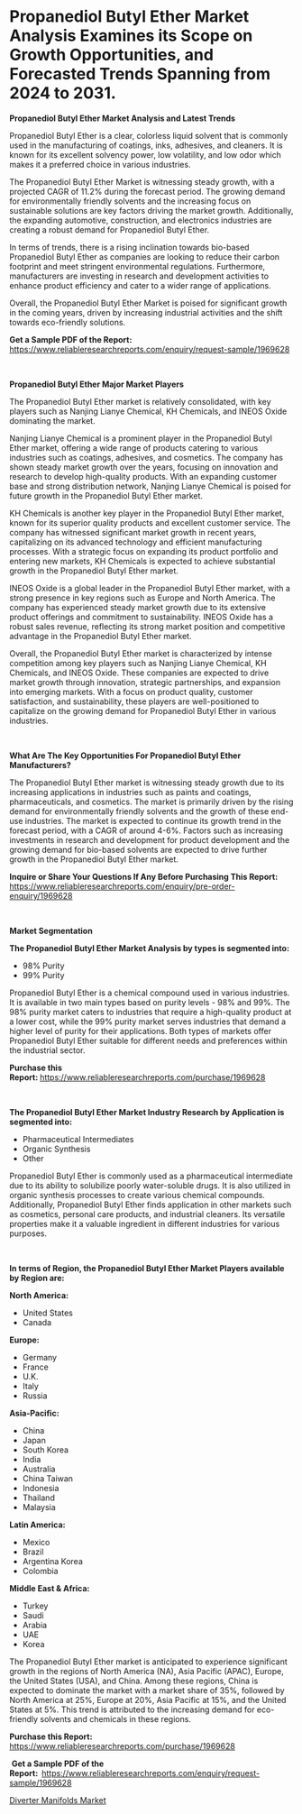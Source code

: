 <p><h1>Propanediol Butyl Ether Market Analysis Examines its Scope on Growth Opportunities, and Forecasted Trends Spanning from 2024 to 2031.</h1></p><p><strong>Propanediol Butyl Ether Market Analysis and Latest Trends</strong></p>
<p><p>Propanediol Butyl Ether is a clear, colorless liquid solvent that is commonly used in the manufacturing of coatings, inks, adhesives, and cleaners. It is known for its excellent solvency power, low volatility, and low odor which makes it a preferred choice in various industries.</p><p>The Propanediol Butyl Ether Market is witnessing steady growth, with a projected CAGR of 11.2% during the forecast period. The growing demand for environmentally friendly solvents and the increasing focus on sustainable solutions are key factors driving the market growth. Additionally, the expanding automotive, construction, and electronics industries are creating a robust demand for Propanediol Butyl Ether.</p><p>In terms of trends, there is a rising inclination towards bio-based Propanediol Butyl Ether as companies are looking to reduce their carbon footprint and meet stringent environmental regulations. Furthermore, manufacturers are investing in research and development activities to enhance product efficiency and cater to a wider range of applications.</p><p>Overall, the Propanediol Butyl Ether Market is poised for significant growth in the coming years, driven by increasing industrial activities and the shift towards eco-friendly solutions.</p></p>
<p><strong>Get a Sample PDF of the Report:&nbsp;</strong> <a href="https://www.reliableresearchreports.com/enquiry/request-sample/1969628">https://www.reliableresearchreports.com/enquiry/request-sample/1969628</a></p>
<p>&nbsp;</p>
<p><strong>Propanediol Butyl Ether Major Market Players</strong></p>
<p><p>The Propanediol Butyl Ether market is relatively consolidated, with key players such as Nanjing Lianye Chemical, KH Chemicals, and INEOS Oxide dominating the market. </p><p>Nanjing Lianye Chemical is a prominent player in the Propanediol Butyl Ether market, offering a wide range of products catering to various industries such as coatings, adhesives, and cosmetics. The company has shown steady market growth over the years, focusing on innovation and research to develop high-quality products. With an expanding customer base and strong distribution network, Nanjing Lianye Chemical is poised for future growth in the Propanediol Butyl Ether market.</p><p>KH Chemicals is another key player in the Propanediol Butyl Ether market, known for its superior quality products and excellent customer service. The company has witnessed significant market growth in recent years, capitalizing on its advanced technology and efficient manufacturing processes. With a strategic focus on expanding its product portfolio and entering new markets, KH Chemicals is expected to achieve substantial growth in the Propanediol Butyl Ether market.</p><p>INEOS Oxide is a global leader in the Propanediol Butyl Ether market, with a strong presence in key regions such as Europe and North America. The company has experienced steady market growth due to its extensive product offerings and commitment to sustainability. INEOS Oxide has a robust sales revenue, reflecting its strong market position and competitive advantage in the Propanediol Butyl Ether market.</p><p>Overall, the Propanediol Butyl Ether market is characterized by intense competition among key players such as Nanjing Lianye Chemical, KH Chemicals, and INEOS Oxide. These companies are expected to drive market growth through innovation, strategic partnerships, and expansion into emerging markets. With a focus on product quality, customer satisfaction, and sustainability, these players are well-positioned to capitalize on the growing demand for Propanediol Butyl Ether in various industries.</p></p>
<p>&nbsp;</p>
<p><strong>What Are The Key Opportunities For Propanediol Butyl Ether Manufacturers?</strong></p>
<p><p>The Propanediol Butyl Ether market is witnessing steady growth due to its increasing applications in industries such as paints and coatings, pharmaceuticals, and cosmetics. The market is primarily driven by the rising demand for environmentally friendly solvents and the growth of these end-use industries. The market is expected to continue its growth trend in the forecast period, with a CAGR of around 4-6%. Factors such as increasing investments in research and development for product development and the growing demand for bio-based solvents are expected to drive further growth in the Propanediol Butyl Ether market.</p></p>
<p><strong>Inquire or Share Your Questions If Any Before Purchasing This Report:</strong> <a href="https://www.reliableresearchreports.com/enquiry/pre-order-enquiry/1969628">https://www.reliableresearchreports.com/enquiry/pre-order-enquiry/1969628</a></p>
<p>&nbsp;</p>
<p><strong>Market Segmentation</strong></p>
<p><strong>The Propanediol Butyl Ether Market Analysis by types is segmented into:</strong></p>
<p><ul><li>98% Purity</li><li>99% Purity</li></ul></p>
<p><p>Propanediol Butyl Ether is a chemical compound used in various industries. It is available in two main types based on purity levels - 98% and 99%. The 98% purity market caters to industries that require a high-quality product at a lower cost, while the 99% purity market serves industries that demand a higher level of purity for their applications. Both types of markets offer Propanediol Butyl Ether suitable for different needs and preferences within the industrial sector.</p></p>
<p><strong>Purchase this Report:&nbsp;</strong><a href="https://www.reliableresearchreports.com/purchase/1969628">https://www.reliableresearchreports.com/purchase/1969628</a></p>
<p>&nbsp;</p>
<p><strong>The Propanediol Butyl Ether Market Industry Research by Application is segmented into:</strong></p>
<p><ul><li>Pharmaceutical Intermediates</li><li>Organic Synthesis</li><li>Other</li></ul></p>
<p><p>Propanediol Butyl Ether is commonly used as a pharmaceutical intermediate due to its ability to solubilize poorly water-soluble drugs. It is also utilized in organic synthesis processes to create various chemical compounds. Additionally, Propanediol Butyl Ether finds application in other markets such as cosmetics, personal care products, and industrial cleaners. Its versatile properties make it a valuable ingredient in different industries for various purposes.</p></p>
<p>&nbsp;</p>
<p><strong>In terms of Region, the Propanediol Butyl Ether Market Players available by Region are:</strong></p>
<p>
    <p> <strong> North America: </strong>
        <ul>
            <li>United States</li>
            <li>Canada</li>
        </ul>
        </p> 
    <p> <strong> Europe: </strong>
        <ul>
            <li>Germany</li>
            <li>France</li>
            <li>U.K.</li>
            <li>Italy</li>
            <li>Russia</li>
        </ul>
        </p> 
    <p> <strong> Asia-Pacific: </strong>
        <ul>
            <li>China</li>
            <li>Japan</li>
            <li>South Korea</li>
            <li>India</li>
            <li>Australia</li>
            <li>China Taiwan</li>
            <li>Indonesia</li>
            <li>Thailand</li>
            <li>Malaysia</li>
        </ul>
        </p> 
    <p> <strong> Latin America: </strong>
        <ul>
            <li>Mexico</li>
            <li>Brazil</li>
            <li>Argentina Korea</li>
            <li>Colombia</li>
        </ul>
        </p> 
    <p> <strong> Middle East & Africa: </strong>
        <ul>
            <li>Turkey</li>
            <li>Saudi</li>
            <li>Arabia</li>
            <li>UAE</li>
            <li>Korea</li>
        </ul>
    </p>
    </p>
<p><p>The Propanediol Butyl Ether market is anticipated to experience significant growth in the regions of North America (NA), Asia Pacific (APAC), Europe, the United States (USA), and China. Among these regions, China is expected to dominate the market with a market share of 35%, followed by North America at 25%, Europe at 20%, Asia Pacific at 15%, and the United States at 5%. This trend is attributed to the increasing demand for eco-friendly solvents and chemicals in these regions.</p></p>
<p><strong>Purchase this Report: </strong><a href="https://www.reliableresearchreports.com/purchase/1969628">https://www.reliableresearchreports.com/purchase/1969628</a></p>
<p>&nbsp;<strong>Get a Sample PDF of the Report:&nbsp;&nbsp;</strong><a href="https://www.reliableresearchreports.com/enquiry/request-sample/1969628">https://www.reliableresearchreports.com/enquiry/request-sample/1969628</a></p>
<p><strong></strong></p>
<p><p><a href="https://carnation-joke-41f.notion.site/Diverter-Manifolds-Market-Centers-on-Aspects-such-as-Market-Growth-Market-Share-Market-Opportunity-5b48ae0ac2e24212a68a04db91fa2ea4">Diverter Manifolds Market</a></p></p>